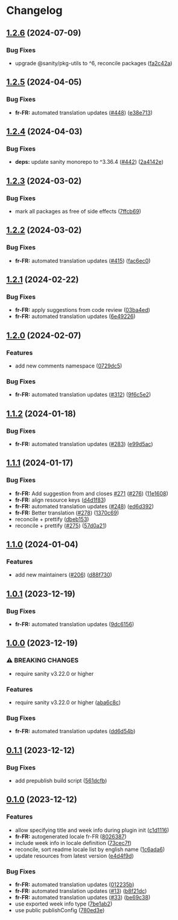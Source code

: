 # Changelog

## [1.2.6](https://github.com/sanity-io/locales/compare/locale-fr-fr-v1.2.5...locale-fr-fr-v1.2.6) (2024-07-09)


### Bug Fixes

* upgrade @sanity/pkg-utils to ^6, reconcile packages ([fa2c42a](https://github.com/sanity-io/locales/commit/fa2c42a0e8550ead90dcc61fe1abcecdacf8fd20))

## [1.2.5](https://github.com/sanity-io/locales/compare/locale-fr-fr-v1.2.4...locale-fr-fr-v1.2.5) (2024-04-05)


### Bug Fixes

* **fr-FR:** automated translation updates ([#448](https://github.com/sanity-io/locales/issues/448)) ([e38e713](https://github.com/sanity-io/locales/commit/e38e7135d1799a52bbba78326cad018f69375235))

## [1.2.4](https://github.com/sanity-io/locales/compare/locale-fr-fr-v1.2.3...locale-fr-fr-v1.2.4) (2024-04-03)


### Bug Fixes

* **deps:** update sanity monorepo to ^3.36.4 ([#442](https://github.com/sanity-io/locales/issues/442)) ([2a4142e](https://github.com/sanity-io/locales/commit/2a4142e6e50eb5992b3432169cd71676c353276f))

## [1.2.3](https://github.com/sanity-io/locales/compare/locale-fr-fr-v1.2.2...locale-fr-fr-v1.2.3) (2024-03-02)


### Bug Fixes

* mark all packages as free of side effects ([7ffcb69](https://github.com/sanity-io/locales/commit/7ffcb6939ba729c3c6c528d81e14a833b9096f50))

## [1.2.2](https://github.com/sanity-io/locales/compare/locale-fr-fr-v1.2.1...locale-fr-fr-v1.2.2) (2024-03-02)


### Bug Fixes

* **fr-FR:** automated translation updates ([#415](https://github.com/sanity-io/locales/issues/415)) ([fac6ec0](https://github.com/sanity-io/locales/commit/fac6ec0e62e6fa7d0a7f37640cb27b6826b7f667))

## [1.2.1](https://github.com/sanity-io/locales/compare/locale-fr-fr-v1.2.0...locale-fr-fr-v1.2.1) (2024-02-22)


### Bug Fixes

* **fr-FR:** apply suggestions from code review ([03ba4ed](https://github.com/sanity-io/locales/commit/03ba4edb149e6b16acf4c999df297c32e6074cef))
* **fr-FR:** automated translation updates ([6e49226](https://github.com/sanity-io/locales/commit/6e49226779c086e0b4ce4258a123bcc6bc029ba9))

## [1.2.0](https://github.com/sanity-io/locales/compare/locale-fr-fr-v1.1.2...locale-fr-fr-v1.2.0) (2024-02-07)


### Features

* add new comments namespace ([0729dc5](https://github.com/sanity-io/locales/commit/0729dc52cd29ac2611250663a32a7f1a5a039500))


### Bug Fixes

* **fr-FR:** automated translation updates ([#312](https://github.com/sanity-io/locales/issues/312)) ([9f6c5e2](https://github.com/sanity-io/locales/commit/9f6c5e2365b4ad12320bc99295855a0a0781fee8))

## [1.1.2](https://github.com/sanity-io/locales/compare/locale-fr-fr-v1.1.1...locale-fr-fr-v1.1.2) (2024-01-18)


### Bug Fixes

* **fr-FR:** automated translation updates ([#283](https://github.com/sanity-io/locales/issues/283)) ([e99d5ac](https://github.com/sanity-io/locales/commit/e99d5ac849aae95cb24c74f8da0f59bd26c65bba))

## [1.1.1](https://github.com/sanity-io/locales/compare/locale-fr-fr-v1.1.0...locale-fr-fr-v1.1.1) (2024-01-17)


### Bug Fixes

* **fr-FR:** Add suggestion from and closes [#271](https://github.com/sanity-io/locales/issues/271) ([#276](https://github.com/sanity-io/locales/issues/276)) ([11e1608](https://github.com/sanity-io/locales/commit/11e160865e61fa7034d6f89060433123e4741dc2))
* **fr-FR:** align resource keys ([d4d1f83](https://github.com/sanity-io/locales/commit/d4d1f83754b6e67839a0a4379af9219f8f751646))
* **fr-FR:** automated translation updates ([#248](https://github.com/sanity-io/locales/issues/248)) ([ed6d392](https://github.com/sanity-io/locales/commit/ed6d392f61f924491c7fbfc6d37a19c7a7769192))
* **fr-FR:** Better translation ([#278](https://github.com/sanity-io/locales/issues/278)) ([1370c69](https://github.com/sanity-io/locales/commit/1370c69f2da919895296afb89c3282b1c0ebc90a))
* reconcile + prettify ([dbeb153](https://github.com/sanity-io/locales/commit/dbeb153fc3f80207e357a888431d2fd739617821))
* reconcile + prettify ([#275](https://github.com/sanity-io/locales/issues/275)) ([57d0a21](https://github.com/sanity-io/locales/commit/57d0a21e05f631d47d74a2c029c9dcc3993bc7b0))

## [1.1.0](https://github.com/sanity-io/locales/compare/locale-fr-fr-v1.0.1...locale-fr-fr-v1.1.0) (2024-01-04)


### Features

* add new maintainers ([#206](https://github.com/sanity-io/locales/issues/206)) ([d88f730](https://github.com/sanity-io/locales/commit/d88f730245daf267354ceb85ffbc2ff3497962b7))

## [1.0.1](https://github.com/sanity-io/locales/compare/locale-fr-fr-v1.0.0...locale-fr-fr-v1.0.1) (2023-12-19)


### Bug Fixes

* **fr-FR:** automated translation updates ([9dc6156](https://github.com/sanity-io/locales/commit/9dc6156997f1c87aa5f5d8d80c023e39af0cf563))

## [1.0.0](https://github.com/sanity-io/locales/compare/locale-fr-fr-v0.1.1...locale-fr-fr-v1.0.0) (2023-12-19)


### ⚠ BREAKING CHANGES

* require sanity v3.22.0 or higher

### Features

* require sanity v3.22.0 or higher ([aba6c8c](https://github.com/sanity-io/locales/commit/aba6c8c3fd4f6e11b193b96a3821420f72ccc47d))


### Bug Fixes

* **fr-FR:** automated translation updates ([dd6d54b](https://github.com/sanity-io/locales/commit/dd6d54b8712761534b67ffed570aed9d1353b428))

## [0.1.1](https://github.com/sanity-io/locales/compare/locale-fr-fr-v0.1.0...locale-fr-fr-v0.1.1) (2023-12-12)


### Bug Fixes

* add prepublish build script ([561dcfb](https://github.com/sanity-io/locales/commit/561dcfb24ab12f98fcc590b0dbc2cf297ea60485))

## [0.1.0](https://github.com/sanity-io/locales/compare/locale-fr-fr-v0.0.1...locale-fr-fr-v0.1.0) (2023-12-12)


### Features

* allow specifying title and week info during plugin init ([c1d1116](https://github.com/sanity-io/locales/commit/c1d1116bab0c99c6506a9744e33d6cf282bf1c1b))
* **fr-FR:** autogenerated locale fr-FR ([8026387](https://github.com/sanity-io/locales/commit/8026387fcabc39268e3fe151e49f628164c4ffec))
* include week info in locale definition ([73cec7f](https://github.com/sanity-io/locales/commit/73cec7fb69ac92a565282aac0d08f13b634372fb))
* reconcile, sort readme locale list by english name ([1c6ada6](https://github.com/sanity-io/locales/commit/1c6ada624e83307f820d6c4ce1e7560eaf94b151))
* update resources from latest version ([e4d4f9d](https://github.com/sanity-io/locales/commit/e4d4f9daf8c2566f3ee7c9b002ac6d0051a2734c))


### Bug Fixes

* **fr-FR:** automated translation updates ([012235b](https://github.com/sanity-io/locales/commit/012235b7f9aabf3284ddf10c9cbb08e7b24b70b0))
* **fr-FR:** automated translation updates ([#13](https://github.com/sanity-io/locales/issues/13)) ([b8f21dc](https://github.com/sanity-io/locales/commit/b8f21dcbe8810f9cfb10b26133fe2947cd72aedf))
* **fr-FR:** automated translation updates ([#33](https://github.com/sanity-io/locales/issues/33)) ([be69c38](https://github.com/sanity-io/locales/commit/be69c38a638d8bfda010fcc33bbf1e6f1b9c8190))
* use exported week info type ([7be1ab2](https://github.com/sanity-io/locales/commit/7be1ab27939e1836e000155c576362fb5f54bd3e))
* use public publishConfig ([780ed3e](https://github.com/sanity-io/locales/commit/780ed3e6d35198fedebd769e71bf1dcc09fc6528))
